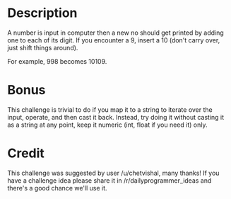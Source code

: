 # Description

A number is input in computer then a new no should get printed by adding one to each of its digit. If you encounter a 9, insert a 10 (don't carry over, just shift things around). 

For example, 998 becomes 10109.

# Bonus

This challenge is trivial to do if you map it to a string to iterate over the input, operate, and then cast it back. Instead, try doing it without casting it as a string at any point, keep it numeric (int, float if you need it) only.

# Credit

This challenge was suggested by user /u/chetvishal, many thanks! If you have a challenge idea please share it in /r/dailyprogrammer_ideas and there's a good chance we'll use it. 